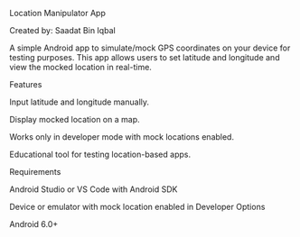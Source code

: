 Location Manipulator App

Created by: Saadat Bin Iqbal

A simple Android app to simulate/mock GPS coordinates on your device for testing purposes. This app allows users to set latitude and longitude and view the mocked location in real-time.

Features

Input latitude and longitude manually.

Display mocked location on a map.

Works only in developer mode with mock locations enabled.

Educational tool for testing location-based apps.

Requirements

Android Studio or VS Code with Android SDK

Device or emulator with mock location enabled in Developer Options

Android 6.0+
